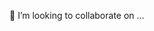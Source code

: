 💞️ I’m looking to collaborate on ...

<!---
NikhilHRCentuary/NikhilHRCentuary is a ✨ special ✨ repository because its `README.md` (this file) appears on your GitHub profile.
You can click the Preview link to take a look at your changes.
--->
